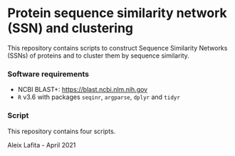 # Protein sequence similarity network (SSN) and clustering

This repository contains scripts to construct Sequence Similarity Networks (SSNs) of proteins and to cluster them by sequence similarity.

### Software requirements

- NCBI BLAST+: https://blast.ncbi.nlm.nih.gov
- `R` v3.6 with packages `seqinr`, `argparse`, `dplyr` and `tidyr`

### Script

This repository contains four scripts.


Aleix Lafita - April 2021
